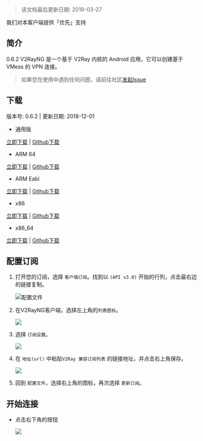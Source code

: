 > 该文档最后更新日期: 2019-03-27

<p class="info">我们对本客户端提供「优先」支持</p>

## 简介
0.6.2
V2RayNG 是一个基于 V2Ray 内核的 Android 应用，它可以创建基于 VMess 的 VPN 连接。

> 如果您在使用中遇到任何问题，请前往社区[发起Issue](https://github.com/shadowsocks/shadowsocks-android/issues)
## 下载

版本号: 0.6.2 | 更新日期: 2018-12-01


- 通用版

[立即下载](https://dl.niconode.xyz/client/v2rayng-android/app-universal-release.apk) | [Github下载](https://github.com/2dust/v2rayNG/releases/download/0.6.2/app-universal-release.apk)

- ARM 64

[立即下载](https://dl.niconode.xyz/client/v2rayng-android/app-arm64-v8a-release.apk) | [Github下载](https://github.com/2dust/v2rayNG/releases/download/0.6.2/app-arm64-v8a-release.apk)

- ARM Eabi

[立即下载](https://dl.niconode.xyz/client/v2rayng-android/app-armeabi-v7a-release.apk) | [Github下载](https://github.com/2dust/v2rayNG/releases/download/0.6.2/app-armeabi-v7a-release.apk)

- x86

[立即下载](https://dl.niconode.xyz/client/v2rayng-android/app-x86-release.apk) | [Github下载](https://github.com/2dust/v2rayNG/releases/download/0.6.2/app-x86-release.apk)

- x86_64

[立即下载](https://dl.niconode.xyz/client/v2rayng-android/app-x86_64-release.apk) | [Github下载](https://github.com/2dust/v2rayNG/releases/download/0.6.2/app-x86_64-release.apk)

## 配置订阅

1. 打开您的订阅，选择 `客户端订阅`。找到以 `(API v3.0)` 开始的行列，点击最右边的链接复制。

	![配置文件](https://img.niconode.xyz/2019032708355416032uJiiVv5gK5MB3BV.png)

2. 在V2RayNG客户端，选择左上角的`列表图标`。
	
	![](https://img.niconode.xyz/2018120915531513509ENJhywNRe95tqgc.png)
	
3. 选择 `订阅设置`。

	![](https://img.niconode.xyz/2018120915532499423N0FQpYam7WVvt2c.png)
	
4. 在 `地址(url)` 中粘贴`V2Ray 兼容订阅列表` 的链接地址，并点击右上角保存。

	![](https://img.niconode.xyz/2018120915535593097Y5enXJpdAmZuulL.png)
	
5. 回到 `配置文件`，选择右上角的图标，再次选择 `更新订阅`。

## 开始连接

- 点击右下角的按钮

	![](https://img.niconode.xyz/20180607134358692403rw1LJoBckbE3zY.png)
